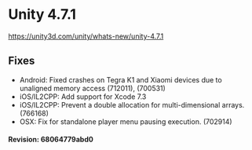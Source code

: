 # Unity 4.7.1
https://unity3d.com/unity/whats-new/unity-4.7.1

## Fixes

<ul>
<li>Android: Fixed crashes on Tegra K1 and Xiaomi devices due to unaligned memory access (712011),  (700531)</li>
<li>iOS/IL2CPP: Add support for Xcode 7.3</li>
<li>iOS/IL2CPP: Prevent a double allocation for multi-dimensional arrays.  (766168)</li>
<li>OSX: Fix for standalone player menu pausing execution. (702914)</li>
</ul>

#### Revision: 68064779abd0
